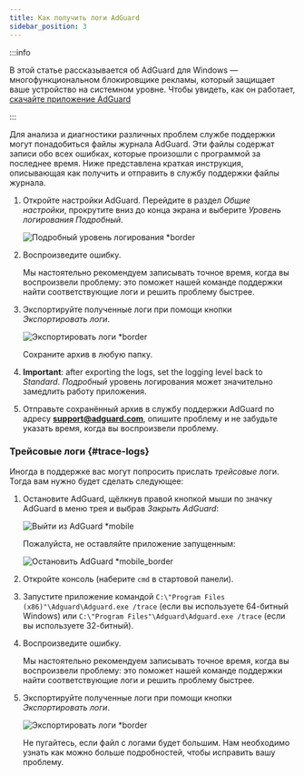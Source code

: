 ```yaml
---
title: Как получить логи AdGuard
sidebar_position: 3
---
```


:::info

В этой статье рассказывается об AdGuard для Windows — многофункциональном блокировщике рекламы, который защищает ваше устройство на системном уровне. Чтобы увидеть, как он работает, [скачайте приложение AdGuard](https://agrd.io/download-kb-adblock)

:::

Для анализа и диагностики различных проблем службе поддержки могут понадобиться файлы журнала AdGuard. Эти файлы содержат записи обо всех ошибках, которые произошли с программой за последнее время. Ниже представлена краткая инструкция, описывающая как получить и отправить в службу поддержки файлы журнала.

1. Откройте настройки AdGuard. Перейдите в раздел *Общие настройки*, прокрутите вниз до конца экрана и выберите *Уровень логирования* *Подробный*.

    ![Подробный уровень логирования *border](https://cdn.adtidy.org/content/kb/ad_blocker/windows/solving-problems/adg-logs-1.png)

1. Воспроизведите ошибку.

    Мы настоятельно рекомендуем записывать точное время, когда вы воспроизвели проблему: это поможет нашей команде поддержки найти соответствующие логи и решить проблему быстрее.

1. Экспортируйте полученные логи при помощи кнопки *Экспортировать логи*.

    ![Экспортировать логи *border](https://cdn.adtidy.org/content/kb/ad_blocker/windows/solving-problems/adg-logs-2.png)

    Сохраните архив в любую папку.

1. **Important**: after exporting the logs, set the logging level back to *Standard*. *Подробный* уровень логирования может значительно замедлить работу приложения.

1. Отправьте сохранённый архив в службу поддержки AdGuard по адресу **support@adguard.com**, опишите проблему и не забудьте указать время, когда вы воспроизвели проблему.

### Трейсовые логи {#trace-logs}

Иногда в поддержке вас могут попросить прислать *трейсовые* логи. Тогда вам нужно будет сделать следующее:

1. Остановите AdGuard, щёлкнув правой кнопкой мыши по значку AdGuard в меню трея и выбрав *Закрыть AdGuard*:

    ![Выйти из AdGuard *mobile](https://cdn.adtidy.org/content/kb/ad_blocker/windows/solving-problems/adg-logs-3.png)

    Пожалуйста, не оставляйте приложение запущенным:

    ![Остановить AdGuard *mobile_border](https://cdn.adtidy.org/public/Adguard/kb/newscreenshots/En/eng_logs_4.png)

1. Откройте консоль (наберите `cmd` в стартовой панели).

1. Запустите приложение командой `C:\"Program Files (x86)"\Adguard\Adguard.exe /trace` (если вы используете 64-битный Windows) или `C:\"Program Files"\Adguard\Adguard.exe /trace` (если вы используете 32-битный).

1. Воспроизведите ошибку.

    Мы настоятельно рекомендуем записывать точное время, когда вы воспроизвели проблему: это поможет нашей команде поддержки найти соответствующие логи и решить проблему быстрее.

1. Экспортируйте полученные логи при помощи кнопки *Экспортировать логи*.

    ![Экспортировать логи *border](https://cdn.adtidy.org/content/kb/ad_blocker/windows/solving-problems/adg-logs-2.png)

    Не пугайтесь, если файл с логами будет большим. Нам необходимо узнать как можно больше подробностей, чтобы исправить вашу проблему.
